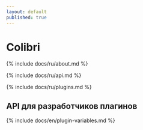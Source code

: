 ```yaml
---
layout: default
published: true
---
```


# Colibri

{% include docs/ru/about.md %}

{% include docs/ru/api.md %}

{% include docs/ru/plugins.md %}

## API для разработчиков плагинов

{% include docs/en/plugin-variables.md %}

<script>
  (function(i,s,o,g,r,a,m){i['GoogleAnalyticsObject']=r;i[r]=i[r]||function(){
  (i[r].q=i[r].q||[]).push(arguments)},i[r].l=1*new Date();a=s.createElement(o),
  m=s.getElementsByTagName(o)[0];a.async=1;a.src=g;m.parentNode.insertBefore(a,m)
  })(window,document,'script','//www.google-analytics.com/analytics.js','ga');

  ga('create', 'UA-43281777-1', 'jsmarkus.github.io');
  ga('send', 'pageview');

</script>